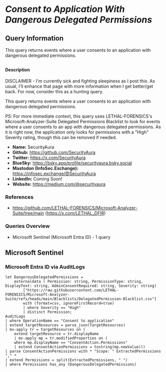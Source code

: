 # *Consent to Application With Dangerous Delegated Permissions*

## Query Information

This query returns events where a user consents to an application with dangerous delegated permissions.

##

#### Description

DISCLAIMER - I'm currently sick and fighting sleepiness as I post this. As usual, I'll enhance that page with more information when I get better/get back. For now, consider this as a hunting query.

This query returns events where a user consents to an application with dangerous delegated permissions.

PS: For more immediate context, this query uses LETHAL-FORENSICS's Microsoft-Analyzer-Suite Delegated Permissions Blacklist to look for events where a user consents to an app with dangerous delegated permissions. As it is right now, the application only looks for permissions with a "High" Severity rating, though this can be removed if needed.
- **Name:** SecurityAura
- **Github:** https://github.com/SecurityAura
- **Twitter:** https://x.com/SecurityAura
- **BlueSky:** https://bsky.app/profile/securityaura.bsky.social
- **Mastodon (InfoSec.Exchange):** https://infosec.exchange/@SecurityAura
- **LinkedIn:** Coming Soon!
- **Website:** https://medium.com/@securityaura

### References ###

- https://github.com/LETHAL-FORENSICS/Microsoft-Analyzer-Suite/tree/main (https://x.com/LETHAL_DFIR)

### Queries Overview ###

- Microsoft Sentinel (Microsoft Entra ID) - 1 query

## Microsoft Sentinel ##
### Microsoft Entra ID via AuditLogs ###
```KQL
let DangerousDelegatedPermissions =
    externaldata ( Permission: string, PermissionType: string, DisplayText: string, AdminConsentRequired: string, Severity: string)
        ["https://raw.githubusercontent.com/LETHAL-FORENSICS/Microsoft-Analyzer-Suite/refs/heads/main/Blacklists/DelegatedPermission-Blacklist.csv"]
        with (format=csv, ignoreFirstRecord=true)
        | where Severity == "High"
        | distinct Permission;
AuditLogs
| where OperationName == "Consent to application"
| extend targetResources = parse_json(TargetResources)
| mv-apply tr = targetResources on (
    extend targetResource = tr.displayName
    | mv-apply mp = tr.modifiedProperties on (
    where mp.displayName == "ConsentAction.Permissions"
    | extend ConsentActionPermissions = tostring(mp.newValue)))
| parse ConsentActionPermissions with * "Scope: " ExtractedPermissions "," *
| extend Permissions = split(ExtractedPermissions, " ")
| where Permissions has_any (DangerousDelegatedPermissions)
```
